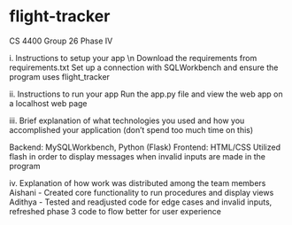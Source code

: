 # flight-tracker
CS 4400 Group 26 Phase IV

i. Instructions to setup your app \n
Download the requirements from requirements.txt
Set up a connection with SQLWorkbench and ensure the program uses flight_tracker

ii. Instructions to run your app
Run the app.py file and view the web app on a localhost web page

iii. Brief explanation of what technologies you used and how you accomplished your application (don’t spend too much time on this)

Backend: MySQLWorkbench, Python (Flask)
Frontend: HTML/CSS
Utilized flash in order to display messages when invalid inputs are made in the program

iv. Explanation of how work was distributed among the team members
Aishani - Created core functionality to run procedures and display views
Adithya - Tested and readjusted code for edge cases and invalid inputs, refreshed phase 3 code to flow better for user experience
